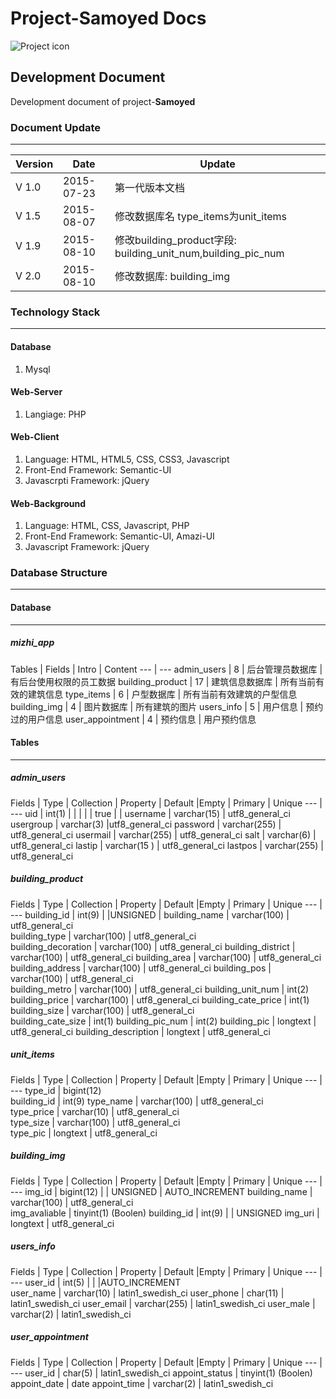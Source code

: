 # Project-Samoyed Docs

![Project icon](http://25.io/mou/Mou_128.png "Samoyed")

## Development Document

Development document of project-**Samoyed**


### Document Update 
---
Version | Date | Update
--------|------|-------
 V 1.0  | 2015-07-23 | 第一代版本文档
 V 1.5  | 2015-08-07 | 修改数据库名 type_items为unit_items
 V 1.9  | 2015-08-10 | 修改building_product字段:  building_unit_num,building_pic_num
 V 2.0  | 2015-08-10 | 修改数据库: building_img


### Technology Stack
---
#### Database
1. Mysql

#### Web-Server
1. Langiage: PHP

#### Web-Client
1. Language: HTML, HTML5, CSS, CSS3, Javascript
2. Front-End Framework: Semantic-UI
3. Javascrpti Framework: jQuery

#### Web-Background
1. Language: HTML, CSS, Javascript, PHP
2. Front-End Framework: Semantic-UI, Amazi-UI
3. Javascript Framework: jQuery


### Database Structure
---
#### Database
---
##### mizhi_app

Tables | Fields | Intro | Content
--- | ---
admin_users | 8 | 后台管理员数据库 | 有后台使用权限的员工数据
building_product | 17 | 建筑信息数据库 | 所有当前有效的建筑信息
type_items | 6 | 户型数据库 | 所有当前有效建筑的户型信息
building_img | 4 | 图片数据库 | 所有建筑的图片
users_info | 5 | 用户信息 | 预约过的用户信息
user_appointment | 4 | 预约信息 | 用户预约信息

#### Tables
---
##### admin_users

Fields | Type | Collection | Property | Default |Empty | Primary | Unique
--- | ---
uid | int(1) | | | | | true | |
username | varchar(15) | utf8_general_ci
usergroup | varchar(3) |utf8_general_ci
password | varchar(255) | utf8_general_ci
usermail | varchar(255) | utf8_general_ci
salt | varchar(6) | utf8_general_ci
lastip | varchar(15
) | utf8_general_ci	
lastpos | varchar(255) | utf8_general_ci

##### building_product
Fields | Type | Collection | Property | Default |Empty | Primary | Unique
--- | ---
building_id | int(9) | |UNSIGNED |
building_name | varchar(100) | utf8_general_ci	
building_type | varchar(100) | utf8_general_ci	
building_decoration | varchar(100) | utf8_general_ci
building_district | varchar(100) | utf8_general_ci
building_area | varchar(100) | utf8_general_ci	
building_address | varchar(100) | utf8_general_ci
building_pos | varchar(100) | utf8_general_ci	
building_metro | varchar(100) | utf8_general_ci
building_unit_num | int(2)	
building_price | varchar(100) | utf8_general_ci
building_cate_price | int(1)
building_size | varchar(100) | utf8_general_ci	
building_cate_size | int(1)	
building_pic_num | int(2)
building_pic | longtext | utf8_general_ci
building_description | longtext	 | utf8_general_ci

##### unit_items
Fields | Type | Collection | Property | Default |Empty | Primary | Unique
--- | ---
type_id | bigint(12)		
building_id | int(9)
type_name | varchar(100) | utf8_general_ci		
type_price | varchar(10) | utf8_general_ci	
type_size | varchar(100) | utf8_general_ci	
type_pic | longtext | utf8_general_ci

##### building_img
Fields | Type | Collection | Property | Default |Empty | Primary | Unique
--- | ---
img_id | bigint(12) | | UNSIGNED | AUTO_INCREMENT
building_name | varchar(100) | utf8_general_ci	
img_avaliable | tinyint(1) (Boolen)
building_id | int(9) | | UNSIGNED
img_uri | longtext | utf8_general_ci

##### users_info
Fields | Type | Collection | Property | Default |Empty | Primary | Unique
--- | ---
user_id | int(5) | | |AUTO_INCREMENT	
user_name | varchar(10) | latin1_swedish_ci
user_phone | char(11) | latin1_swedish_ci
user_email | varchar(255) | latin1_swedish_ci
user_male | varchar(2) | latin1_swedish_ci

##### user_appointment
Fields | Type | Collection | Property | Default |Empty | Primary | Unique
--- | ---
user_id | char(5) | latin1_swedish_ci
appoint_status | tinyint(1) (Boolen)
appoint_date | date	
appoint_time | varchar(2) | latin1_swedish_ci	